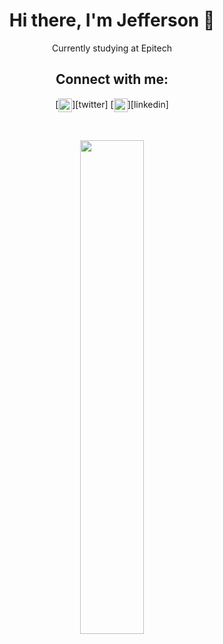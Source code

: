 <h1 align='center'>Hi there, I'm Jefferson 👋</h1>

<p align='center'>Currently studying at Epitech</a></p>


<h2 align='center'>Connect with me:</h2>
<p align='center'>
[<img align="center" alt="jeffg__ | Twitter" width="22px" src="https://cdn.jsdelivr.net/npm/simple-icons@v3/icons/twitter.svg" />][twitter]
[<img align="center" alt="Jefferson Guiot | LinkedIn" width="22px" src="https://cdn.jsdelivr.net/npm/simple-icons@v3/icons/linkedin.svg" />][linkedin]
</p>
<br />

<p align='center'>
<img src="https://github-readme-stats.vercel.app/api/top-langs/?username=jeffersongt&layout=compact&theme=midnight-purple&langs_count=6&hide=shell,makefile" width="45%" />
</details>
</p>

[twitter]: https://twitter.com/jeffg__
[linkedin]: https://www.linkedin.com/in/jefferson-guiot-23327b173